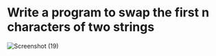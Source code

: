 # Write a program to swap the first n characters of two strings


![Screenshot (19)](https://github.com/user-attachments/assets/808ea245-b739-479f-a89b-6bc09038d012)
